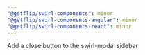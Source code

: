 ```yaml
---
"@getflip/swirl-components": minor
"@getflip/swirl-components-angular": minor
"@getflip/swirl-components-react": minor
---
```


Add a close button to the swirl-modal sidebar
